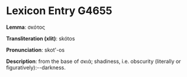# Lexicon Entry G4655

**Lemma**: σκότος

**Transliteration (xlit)**: skótos

**Pronunciation**: skot'-os

**Description**:
from the base of σκιά; shadiness, i.e. obscurity (literally or figuratively):--darkness.
